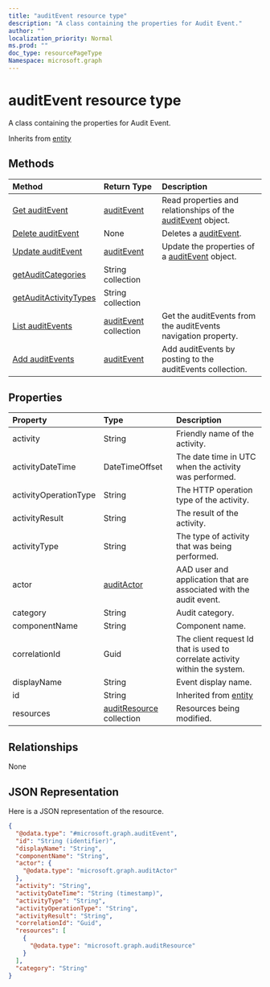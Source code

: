 ```yaml
---
title: "auditEvent resource type"
description: "A class containing the properties for Audit Event."
author: ""
localization_priority: Normal
ms.prod: ""
doc_type: resourcePageType
Namespace: microsoft.graph
---
```



# auditEvent resource type

A class containing the properties for Audit Event.


Inherits from [entity](../resources/entity.md)

## Methods
|Method|Return Type|Description|
|:---|:---|:---|
|[Get auditEvent](../api/auditevent-get.md)|[auditEvent](../resources/auditEvent.md)|Read properties and relationships of the [auditEvent](../resources/auditevent.md) object.|
|[Delete auditEvent](../api/auditevent-delete.md)|None|Deletes a [auditEvent](../resources/auditevent.md).|
|[Update auditEvent](../api/auditevent-update.md)|[auditEvent](../resources/auditEvent.md)|Update the properties of a [auditEvent](../resources/auditevent.md) object.|
|[getAuditCategories](../api/auditevent-getauditcategories.md)|String collection||
|[getAuditActivityTypes](../api/auditevent-getauditactivitytypes.md)|String collection||
|[List auditEvents](../api/intune-devices-devicemanagement-list-auditevents.md)|[auditEvent](../resources/auditEvent.md) collection|Get the auditEvents from the auditEvents navigation property.|
|[Add auditEvents](../api/intune-devices-devicemanagement-post-auditevents.md)|[auditEvent](../resources/auditEvent.md)|Add auditEvents by posting to the auditEvents collection.|

## Properties
|Property|Type|Description|
|:---|:---|:---|
|activity|String|Friendly name of the activity.|
|activityDateTime|DateTimeOffset|The date time in UTC when the activity was performed.|
|activityOperationType|String|The HTTP operation type of the activity.|
|activityResult|String|The result of the activity.|
|activityType|String|The type of activity that was being performed.|
|actor|[auditActor](../resources/auditActor.md)|AAD user and application that are associated with the audit event.|
|category|String|Audit category.|
|componentName|String|Component name.|
|correlationId|Guid|The client request Id that is used to correlate activity within the system.|
|displayName|String|Event display name.|
|id|String| Inherited from [entity](../resources/entity.md)|
|resources|[auditResource](../resources/auditResource.md) collection|Resources being modified.|

## Relationships
None

## JSON Representation
Here is a JSON representation of the resource.
<!-- {
  "blockType": "resource",
  "keyProperty": "id",
  "@odata.type": "microsoft.graph.auditEvent",
  "baseType": "microsoft.graph.entity",
  "openType": false
}
-->
``` json
{
  "@odata.type": "#microsoft.graph.auditEvent",
  "id": "String (identifier)",
  "displayName": "String",
  "componentName": "String",
  "actor": {
    "@odata.type": "microsoft.graph.auditActor"
  },
  "activity": "String",
  "activityDateTime": "String (timestamp)",
  "activityType": "String",
  "activityOperationType": "String",
  "activityResult": "String",
  "correlationId": "Guid",
  "resources": [
    {
      "@odata.type": "microsoft.graph.auditResource"
    }
  ],
  "category": "String"
}
```

